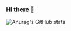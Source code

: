 ### Hi there 👋
![Anurag's GitHub stats](https://github-readme-stats.vercel.app/api?username=danpalii&show_icons=true&theme=chartreuse-dark)

<!--
**ConeaAdrian/ConeaAdrian** is a ✨ _special_ ✨ repository because its `README.md` (this file) appears on your GitHub profile.

Here are some ideas to get you started:

- 🔭 I’m currently working on ...
- 🌱 I’m currently learning ...
- 👯 I’m looking to collaborate on ...
- 🤔 I’m looking for help with ...
- 💬 Ask me about ...
- 📫 How to reach me: ...
- 😄 Pronouns: ...
- ⚡ Fun fact: ...
-->
